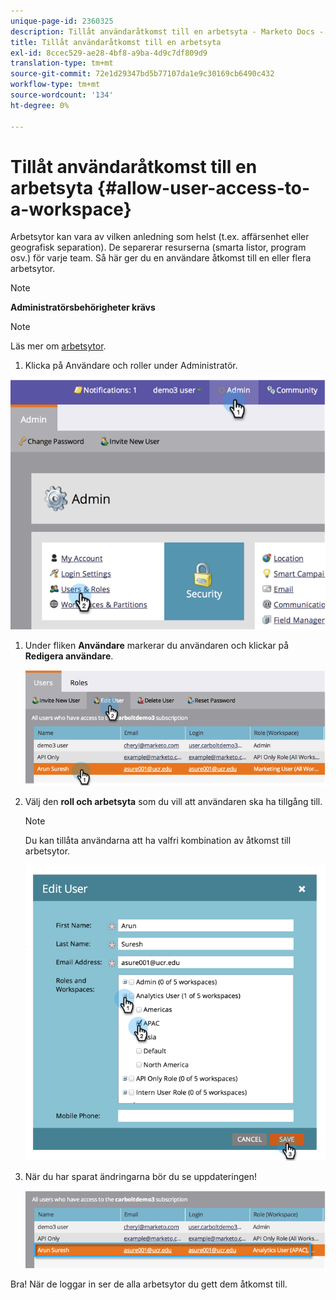 ```yaml
---
unique-page-id: 2360325
description: Tillåt användaråtkomst till en arbetsyta - Marketo Docs - produktdokumentation
title: Tillåt användaråtkomst till en arbetsyta
exl-id: 8ccec529-ae28-4bf8-a9ba-4d9c7df809d9
translation-type: tm+mt
source-git-commit: 72e1d29347bd5b77107da1e9c30169cb6490c432
workflow-type: tm+mt
source-wordcount: '134'
ht-degree: 0%

---
```


# Tillåt användaråtkomst till en arbetsyta {#allow-user-access-to-a-workspace}

Arbetsytor kan vara av vilken anledning som helst (t.ex. affärsenhet eller geografisk separation). De separerar resurserna (smarta listor, program osv.) för varje team. Så här ger du en användare åtkomst till en eller flera arbetsytor.

>[!NOTE]
>
>**Administratörsbehörigheter krävs**

>[!NOTE]
>
>Läs mer om [arbetsytor](/help/marketo/product-docs/administration/workspaces-and-person-partitions/understanding-workspaces-and-person-partitions.md).

1. Klicka på Användare och roller under Administratör.

![](assets/image2014-9-17-11-3a2-3a32.png)

1. Under fliken **Användare** markerar du användaren och klickar på **Redigera användare**.

   ![](assets/image2014-9-17-11-3a2-3a46.png)

1. Välj den **roll och arbetsyta** som du vill att användaren ska ha tillgång till.

   >[!NOTE]
   >
   >Du kan tillåta användarna att ha valfri kombination av åtkomst till arbetsytor.

   ![](assets/image2014-9-17-11-3a3-3a16.png)

1. När du har sparat ändringarna bör du se uppdateringen!

   ![](assets/image2014-9-17-11-3a3-3a31.png)

Bra! När de loggar in ser de alla arbetsytor du gett dem åtkomst till.
